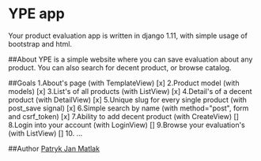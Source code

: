 # YPE app

Your product evaluation app is written in django 1.11, with simple usage of bootstrap and html.

##About
YPE is a simple website where you can save evaluation about any product.
You can also search for decent product, or browse catalog.

##Goals
1.About's page (with TemplateView) [x]
2.Product model (with models) [x]
3.List's of all products (with ListView) [x]
4.Detail's of a decent product (with DetailView) [x]
5.Unique slug for every single product (with post_save signal) [x]
6.Simple search by name (with method="post", form and csrf_token) [x]
7.Ability to add decent product (with CreateView) []
8.Login into your account (with LoginView) []
9.Browse your evaluation's (with ListView) []
10. ...


##Author
<a href='https://github.com/PatrykJanMatlak/'>Patryk Jan Matlak</a>
